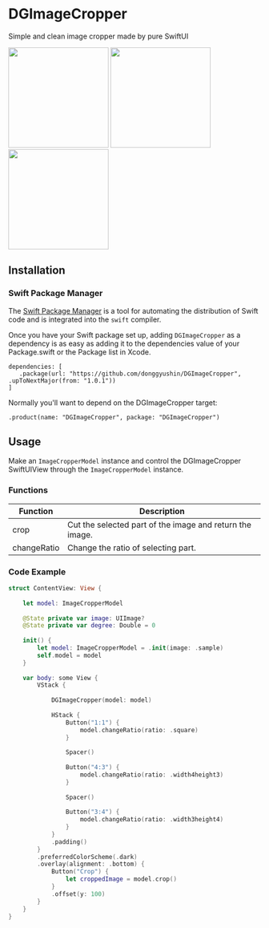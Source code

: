 # DGImageCropper
Simple and clean image cropper made by pure SwiftUI


<div>
<img src="https://github.com/user-attachments/assets/d1b1c985-0d17-401d-96e9-ad9948cbd271" width=200 />
<img src="https://github.com/user-attachments/assets/9751cd3b-d6ac-4ff4-aa59-14bcbae3f17d" width=200 />
<img src="https://github.com/user-attachments/assets/ee5eb929-7cac-4f45-becc-975b4830d6cf" width=200 />
</div>


## Installation

### Swift Package Manager

The [Swift Package Manager](https://www.swift.org/documentation/package-manager/) is a tool for automating the distribution of Swift code and is integrated into the `swift` compiler.

Once you have your Swift package set up, adding `DGImageCropper` as a dependency is as easy as adding it to the dependencies value of your Package.swift or the Package list in Xcode.

```
dependencies: [
   .package(url: "https://github.com/donggyushin/DGImageCropper", .upToNextMajor(from: "1.0.1"))
]
```

Normally you'll want to depend on the DGImageCropper target:

```
.product(name: "DGImageCropper", package: "DGImageCropper")
```

## Usage
Make an `ImageCropperModel` instance and control the DGImageCropper SwiftUIView through the `ImageCropperModel` instance. <br />

### Functions

| Function    | Description                                               |
|-------------|-----------------------------------------------------------|
| crop        | Cut the selected part of the image and return the image.  |
| changeRatio | Change the ratio of selecting part.                       |


### Code Example
```swift
struct ContentView: View {
    
    let model: ImageCropperModel
    
    @State private var image: UIImage?
    @State private var degree: Double = 0
    
    init() {
        let model: ImageCropperModel = .init(image: .sample)
        self.model = model
    }
    
    var body: some View {
        VStack {
            
            DGImageCropper(model: model)
            
            HStack {
                Button("1:1") {
                    model.changeRatio(ratio: .square)
                }
                
                Spacer()
                
                Button("4:3") {
                    model.changeRatio(ratio: .width4height3)
                }
                
                Spacer()
                
                Button("3:4") {
                    model.changeRatio(ratio: .width3height4)
                }
            }
            .padding()
        }
        .preferredColorScheme(.dark)
        .overlay(alignment: .bottom) {
            Button("Crop") {
                let croppedImage = model.crop()
            }
            .offset(y: 100)
        }
    }
}
```